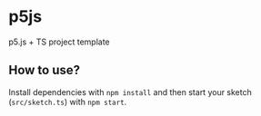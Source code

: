 # p5js
p5.js + TS project template

## How to use?
Install dependencies with `npm install` and then start your sketch (`src/sketch.ts`) with `npm start`.
